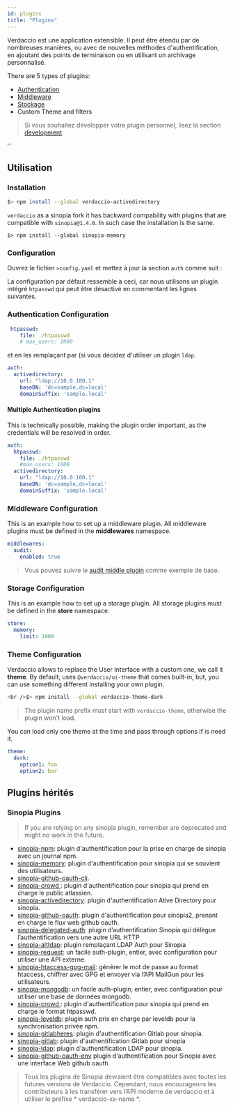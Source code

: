 ```yaml
---
id: plugins
title: "Plugins"
---
```


Verdaccio est une application extensible. Il peut être étendu par de nombreuses manières, ou avec de nouvelles méthodes d'authentification, en ajoutant des points de terminaison ou en utilisant un archivage personnalisé.

There are 5 types of plugins:

* [Authentication](plugin-auth.md)
* [Middleware](plugin-middleware.md)
* [Stockage](plugin-storage.md)
* Custom Theme and filters

> Si vous souhaitez développer votre plugin personnel, lisez la section [development](dev-plugins.md).

<div id="codefund">''</div>

## Utilisation

### Installation

```bash
$> npm install --global verdaccio-activedirectory
```

`verdaccio` as a sinopia fork it has backward compability with plugins that are compatible with `sinopia@1.4.0`. In such case the installation is the same.

    $> npm install --global sinopia-memory
    

### Configuration

Ouvrez le fichier `>config.yaml` et mettez à jour la section `auth` comme suit :

La configuration par défaut ressemble à ceci, car nous utilisons un plugin intégré `htpasswd` qui peut être désactivé en commentant les lignes suivantes.

### Authentication Configuration

```yaml
 htpasswd:
    file: ./htpasswd
    # max_users: 1000
```

et en les remplaçant par (si vous décidez d'utiliser un plugin `ldap`.

```yaml
auth:
  activedirectory:
    url: "ldap://10.0.100.1"
    baseDN: 'dc=sample,dc=local'
    domainSuffix: 'sample.local'
```

#### Multiple Authentication plugins

This is technically possible, making the plugin order important, as the credentials will be resolved in order.

```yaml
auth:
  htpasswd:
    file: ./htpasswd
    #max_users: 1000
  activedirectory:
    url: "ldap://10.0.100.1"
    baseDN: 'dc=sample,dc=local'
    domainSuffix: 'sample.local'
```

### Middleware Configuration

This is an example how to set up a middleware plugin. All middleware plugins must be defined in the **middlewares** namespace.

```yaml
middlewares:
  audit:
    enabled: true
```

> Vous pouvez suivre le [audit middle plugin](https://github.com/verdaccio/verdaccio-audit) comme exemple de base.

### Storage Configuration

This is an example how to set up a storage plugin. All storage plugins must be defined in the **store** namespace.

```yaml
store:
  memory:
    limit: 1000
```

### Theme Configuration

Verdaccio allows to replace the User Interface with a custom one, we call it **theme**. By default, uses `@verdaccio/ui-theme` that comes built-in, but, you can use something different installing your own plugin.

```bash
<br />$> npm install --global verdaccio-theme-dark

```

> The plugin name prefix must start with `verdaccio-theme`, otherwise the plugin won't load.

You can load only one theme at the time and pass through options if is need it.

```yaml
theme:
  dark:
    option1: foo
    option2: bar
```

## Plugins hérités

### Sinopia Plugins

> If you are relying on any sinopia plugin, remember are deprecated and might no work in the future.

* [sinopia-npm](https://www.npmjs.com/package/sinopia-npm): plugin d'authentification pour la prise en charge de sinopia avec un journal npm.
* [sinopia-memory](https://www.npmjs.com/package/sinopia-memory): plugin d'authentification pour sinopia qui se souvient des utilisateurs.
* [sinopia-github-oauth-cli](https://www.npmjs.com/package/sinopia-github-oauth-cli).
* [ sinopia-crowd ](https://www.npmjs.com/package/sinopia-crowd): plugin d'authentification pour sinopia qui prend en charge le public atlassien.
* [sinopia-activedirectory](https://www.npmjs.com/package/sinopia-activedirectory): plugin d'authentification Ative Directory pour sinopia.
* [sinopia-github-oauth](https://www.npmjs.com/package/sinopia-github-oauth): plugin d'authentification pour sinopia2, prenant en charge le flux web github oauth.
* [sinopia-delegated-auth](https://www.npmjs.com/package/sinopia-delegated-auth): plugin d’authentification Sinopia qui délègue l’authentification vers une autre URL HTTP
* [sinopia-altldap](https://www.npmjs.com/package/sinopia-altldap): plugin remplaçant LDAP Auth pour Sinopia
* [sinopia-request](https://www.npmjs.com/package/sinopia-request): un facile auth-plugin, entier, avec configuration pour utiliser une API externe.
* [sinopia-htaccess-gpg-mail](https://www.npmjs.com/package/sinopia-htaccess-gpg-email): générer le mot de passe au format htaccess, chiffrer avec GPG et envoyer via l’API MailGun pour les utilisateurs.
* [sinopia-mongodb](https://www.npmjs.com/package/sinopia-mongodb): un facile auth-plugin, entier, avec configuration pour utiliser une base de données mongodb.
* [ sinopia-crowd ](https://www.npmjs.com/package/sinopia-htpasswd): plugin d'authentification pour sinopia qui prend en charge le format htpasswd.
* [sinopia-leveldb](https://www.npmjs.com/package/sinopia-leveldb): plugin auth pris en charge par leveldb pour la synchronisation privée npm.
* [sinopia-gitlabheres](https://www.npmjs.com/package/sinopia-gitlabheres): plugin d'authentification Gitlab pour sinopia.
* [sinopia-gitlab](https://www.npmjs.com/package/sinopia-gitlab): plugin d'authentification Gitlab pour sinopia
* [sinopia-ldap](https://www.npmjs.com/package/sinopia-ldap): plugin d'authentification LDAP pour sinopia.
* [sinopia-github-oauth-env](https://www.npmjs.com/package/sinopia-github-oauth-env) plugin d'authentification pour Sinopia avec une interface Web github oauth.

> Tous les plugins de Sinopia devraient être compatibles avec toutes les futures versions de Verdaccio. Cependant, nous encourageons les contributeurs à les transférer vers l’API moderne de verdaccio et à utiliser le préfixe * verdaccio-xx-name *.